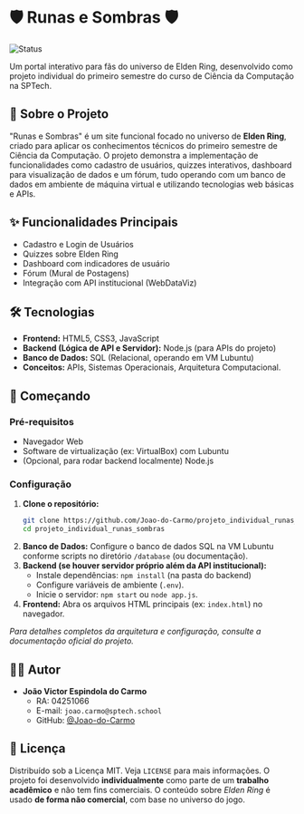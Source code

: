 # 🛡️ Runas e Sombras 🛡️

![Status](https://img.shields.io/badge/status-mantido-green)

Um portal interativo para fãs do universo de Elden Ring, desenvolvido como projeto individual do primeiro semestre do curso de Ciência da Computação na SPTech.

## 📜 Sobre o Projeto

"Runas e Sombras" é um site funcional focado no universo de **Elden Ring**, criado para aplicar os conhecimentos técnicos do primeiro semestre de Ciência da Computação. O projeto demonstra a implementação de funcionalidades como cadastro de usuários, quizzes interativos, dashboard para visualização de dados e um fórum, tudo operando com um banco de dados em ambiente de máquina virtual e utilizando tecnologias web básicas e APIs.

## ✨ Funcionalidades Principais

*   Cadastro e Login de Usuários
*   Quizzes sobre Elden Ring
*   Dashboard com indicadores de usuário
*   Fórum (Mural de Postagens)
*   Integração com API institucional (WebDataViz)

## 🛠️ Tecnologias

*   **Frontend:** HTML5, CSS3, JavaScript
*   **Backend (Lógica de API e Servidor):** Node.js (para APIs do projeto)
*   **Banco de Dados:** SQL (Relacional, operando em VM Lubuntu)
*   **Conceitos:** APIs, Sistemas Operacionais, Arquitetura Computacional.

## 🚀 Começando

### Pré-requisitos

*   Navegador Web
*   Software de virtualização (ex: VirtualBox) com Lubuntu
*   (Opcional, para rodar backend localmente) Node.js

### Configuração

1.  **Clone o repositório:**
    ```bash
    git clone https://github.com/Joao-do-Carmo/projeto_individual_runas_sombras.git
    cd projeto_individual_runas_sombras
    ```
2.  **Banco de Dados:** Configure o banco de dados SQL na VM Lubuntu conforme scripts no diretório `/database` (ou documentação).
3.  **Backend (se houver servidor próprio além da API institucional):**
    *   Instale dependências: `npm install` (na pasta do backend)
    *   Configure variáveis de ambiente (`.env`).
    *   Inicie o servidor: `npm start` ou `node app.js`.
4.  **Frontend:** Abra os arquivos HTML principais (ex: `index.html`) no navegador.

*Para detalhes completos da arquitetura e configuração, consulte a documentação oficial do projeto.*

## 🧑‍💻 Autor

*   **João Victor Espindola do Carmo**
    *   RA: 04251066
    *   E-mail: `joao.carmo@sptech.school`
    *   GitHub: [@Joao-do-Carmo](https://github.com/Joao-do-Carmo)

## 📄 Licença

Distribuído sob a Licença MIT. Veja `LICENSE` para mais informações.
O projeto foi desenvolvido **individualmente** como parte de um **trabalho acadêmico** e não tem fins comerciais.
O conteúdo sobre *Elden Ring* é usado **de forma não comercial**, com base no universo do jogo.
